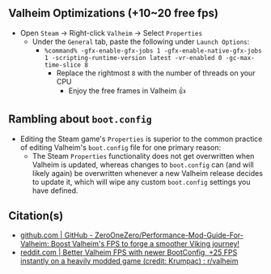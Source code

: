 ## Valheim Optimizations (+10~20 free fps)
  - Open `Steam` → Right-click `Valheim` → Select `Properties`
    - Under the `General` tab, paste the following under `Launch Options`:
      - `%command% -gfx-enable-gfx-jobs 1 -gfx-enable-native-gfx-jobs 1 -scripting-runtime-version latest -vr-enabled 0 -gc-max-time-slice 8`
        - Replace the rightmost `8` with the number of threads on your CPU
          - Enjoy the free frames in Valheim 👍

## Rambling about `boot.config`
  - Editing the Steam game's `Properties` is superior to the common practice of editing Valheim's `boot.config` file for one primary reason:
    - The Steam `Properties` functionality does not get overwritten when Valheim is updated, whereas changes to `boot.config` can (and will likely again) be overwritten whenever a new Valheim release decides to update it, which will wipe any custom `boot.config` settings you have defined.

## Citation(s)
  - [github.com  |  GitHub - ZeroOneZero/Performance-Mod-Guide-For-Valheim: Boost Valheim's FPS to forge a smoother Viking journey!](https://github.com/ZeroOneZero/Performance-Mod-Guide-For-Valheim)
  - [reddit.com  |  Better Valheim FPS with newer BootConfig, +25 FPS instantly on a heavily modded game (credit: Krumpac) : r/valheim](https://www.reddit.com/r/valheim/comments/1ccum0s/comment/l19dwox/?utm_source=share&utm_medium=web3x&utm_name=web3xcss&utm_term=1&utm_content=share_button)
